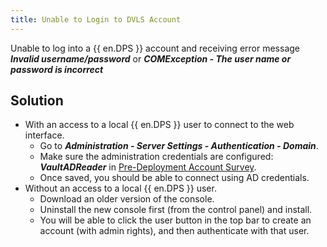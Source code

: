 ```yaml
---
title: Unable to Login to DVLS Account
---
```

Unable to log into a {{ en.DPS }} account and receiving error message ***Invalid username/password*** or ***COMException - The user name or password is incorrect***

## Solution

- With an access to a local {{ en.DPS }} user to connect to the web interface.
   - Go to ***Administration - Server Settings - Authentication - Domain***.
   - Make sure the administration credentials are configured: ***VaultADReader*** in [Pre-Deployment Account Survey](/kb/devolutions-server/knowledge-base/pre-deployment-account-survey/).
   - Once saved, you should be able to connect using AD credentials.
- Without an access to a local {{ en.DPS }} user.
   - Download an older version of the console.
   - Uninstall the new console first (from the control panel) and install.
   - You will be able to click the user button in the top bar to create an account (with admin rights), and then authenticate with that user.
